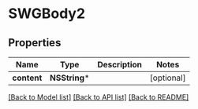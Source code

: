 # SWGBody2

## Properties
Name | Type | Description | Notes
------------ | ------------- | ------------- | -------------
**content** | **NSString*** |  | [optional] 

[[Back to Model list]](../README.md#documentation-for-models) [[Back to API list]](../README.md#documentation-for-api-endpoints) [[Back to README]](../README.md)


